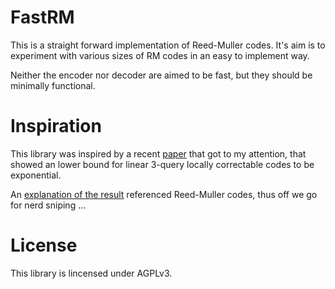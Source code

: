 FastRM
======

This is a straight forward implementation of Reed-Muller codes.
It's aim is to experiment with various sizes of RM codes in an
easy to implement way.

Neither the encoder nor decoder are aimed to be fast, but they
should be minimally functional.

Inspiration
===========

This library was inspired by a recent
[paper](https://eccc.weizmann.ac.il/report/2023/162/)
that got to my attention, that showed an lower bound for
linear 3-query locally correctable codes to be exponential.

An [explanation of the result](https://twitter.com/EliBenSasson/status/1720001429207683174) referenced Reed-Muller codes, thus off we go for nerd sniping …

License
=======

This library is lincensed under AGPLv3.
